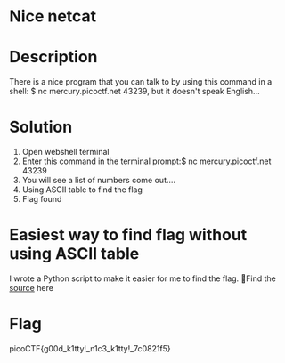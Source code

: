# Nice netcat
# Description
There is a nice program that you can talk to by using this command in a shell: $ nc mercury.picoctf.net 43239, 
but it doesn't speak English...

# Solution
1. Open webshell terminal
2. Enter this command in the terminal prompt:$ nc mercury.picoctf.net 43239
3. You will see a list of numbers come out....
4. Using ASCII table to find the flag
5. Flag found

# Easiest way to find flag without using ASCII table
I wrote a Python script to make it easier for me to find the flag.
📌Find the [source](https://github.com/xiaoyangishere/PicoCTF-Challenge/blob/main/General%20Skills/Nice%20netcat/ASCII.py) here

# Flag
picoCTF{g00d_k1tty!_n1c3_k1tty!_7c0821f5}
